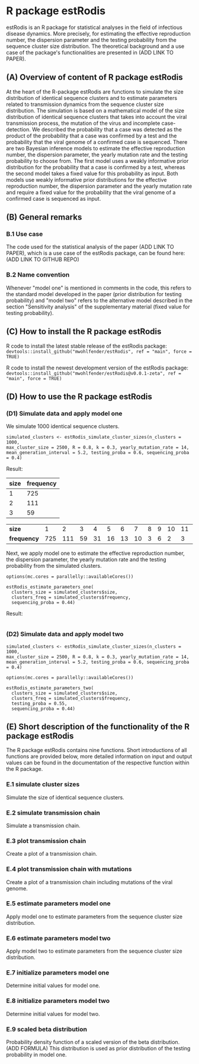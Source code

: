 # R package estRodis
estRodis is an R package for statistical analyses in the field of infectious disease dynamics. More precisely, for estimating the effective reproduction number, the dispersion parameter and the testing probability from the sequence cluster size distribution. The theoretical background and a use case of the package's functionalities are presented in (ADD LINK TO PAPER).

## (A) Overview of content of R package estRodis

At the heart of the R-package estRodis are functions to simulate the size distribution of identical sequence clusters and to estimate parameters related to transmission dynamics from the sequence cluster size distribution. The simulation is based on a mathematical model of the size distribution of identical sequence clusters that takes into account the viral transmission process, the mutation of the virus and incomplete case-detection. We described the probability that a case was detected as the product of the probability that a case was confirmed by a test and the probability that the viral genome of a confirmed case is sequenced. There are two Bayesian inference models to estimate the effective reproduction number, the dispersion parameter, the yearly mutation rate and the testing probability to choose from. The first model uses a weakly informative prior distribution for the probability that a case is confirmed by a test, whereas the second model takes a fixed value for this probability as input. Both models use weakly informative prior distributions for the effective reproduction number, the dispersion parameter and the yearly mutation rate and require a fixed value for the probability that the viral genome of a confirmed case is sequenced as input. 

## (B) General remarks

### B.1 Use case
The code used for the statistical analysis of the paper (ADD LINK TO PAPER), which is a use case of the estRodis package, can be found here: (ADD LINK TO GITHUB REPO)

### B.2 Name convention
Whenever "model one" is mentioned in comments in the code, this refers to the standard model developed in the paper (prior distribution for testing probability) and "model two" refers to the alternative model described in the section "Sensitivity analysis" of the supplementary material (fixed value for testing probability).

## (C) How to install the R package estRodis

R code to install the latest stable release of the estRodis package: \
`devtools::install_github("mwohlfender/estRodis", ref = "main", force = TRUE)`

R code to install the newest development version of the estRodis package: \
`devtools::install_github("mwohlfender/estRodis@v0.0.1-zeta", ref = "main", force = TRUE)`

## (D) How to use the R package estRodis

### (D1) Simulate data and apply model one

We simulate 1000 identical sequence clusters. 
```
simulated_clusters <- estRodis_simulate_cluster_sizes(n_clusters = 1000,
max_cluster_size = 2500, R = 0.8, k = 0.3, yearly_mutation_rate = 14,
mean_generation_interval = 5.2, testing_proba = 0.6, sequencing_proba = 0.4)
```
Result:

| size    | frequency |
| -------- | ------- |
| 1  | 725    |
| 2 | 111     |
| 3    | 59    |

|   |   |   |   |   |   |   |   |   |   |   |   |   |   |   |   |   |   |   |   |   |   |
|---|---|---|---|---|---|---|---|---|---|---|---|---|---|---|---|---|---|---|---|---|---|
|__size__| 1 | 2 | 3 | 4 | 5 | 6 | 7 | 8 | 9 | 10 | 11 | 12 | 13 | 14 | 15 | 16 | 19 | 20 | 22 | 24 | 26 |
|__frequency__| 725 | 111 | 59 | 31 | 16 | 13| 10 | 3 | 6 | 2 | 3 | 4 | 4 | 2 | 4 | 1 | 2 | 1 | 1 | 1 | 1 |

Next, we apply model one to estimate the effective reproduction number, the dispersion parameter, the yearly mutation rate and the testing probability from the simulated clusters.
```
options(mc.cores = parallelly::availableCores())

estRodis_estimate_parameters_one(
  clusters_size = simulated_clusters$size,
  clusters_freq = simulated_clusters$frequency,
  sequencing_proba = 0.44)
```
Result:
```

```
### (D2) Simulate data and apply model two

```
simulated_clusters <- estRodis_simulate_cluster_sizes(n_clusters = 1000,
max_cluster_size = 2500, R = 0.8, k = 0.3, yearly_mutation_rate = 14,
mean_generation_interval = 5.2, testing_proba = 0.6, sequencing_proba = 0.4)

options(mc.cores = parallelly::availableCores())

estRodis_estimate_parameters_two(
  clusters_size = simulated_clusters$size,
  clusters_freq = simulated_clusters$frequency,
  testing_proba = 0.55,
  sequencing_proba = 0.44)
```

## (E) Short description of the functionality of the R package estRodis

The R package estRodis contains nine functions. Short introductions of all functions are provided below, more detailed information on input and output values can be found in the documentation of the respective function within the R package.

### E.1 simulate cluster sizes
Simulate the size of identical sequence clusters.

### E.2 simulate transmission chain
Simulate a transmission chain.

### E.3 plot transmission chain
Create a plot of a transmission chain.

### E.4 plot transmission chain with mutations
Create a plot of a transmission chain including mutations of the viral genome.

### E.5 estimate parameters model one
Apply model one to estimate parameters from the sequence cluster size distribution.

### E.6 estimate parameters model two
Apply model two to estimate parameters from the sequence cluster size distribution.

### E.7 initialize parameters model one
Determine initial values for model one.

### E.8 initialize parameters model two
Determine initial values for model two.

### E.9 scaled beta distribution
Probability density function of a scaled version of the beta distribution. (ADD FORMULA) 
This distribution is used as prior distribution of the testing probability in model one.






